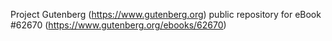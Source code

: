 Project Gutenberg (https://www.gutenberg.org) public repository for eBook #62670 (https://www.gutenberg.org/ebooks/62670)
